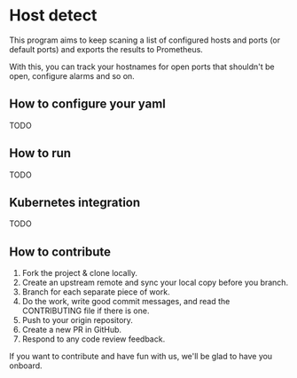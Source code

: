 # Host detect

This program aims to keep scaning a list of configured  hosts and ports (or default ports) and exports the results to Prometheus.

With this, you can track your hostnames for open ports that shouldn't be open, configure alarms and so on.

## How to configure your yaml

TODO

## How to run

TODO

## Kubernetes integration

TODO

## How to contribute

1. Fork the project & clone locally.
2. Create an upstream remote and sync your local copy before you branch.
3. Branch for each separate piece of work.
4. Do the work, write good commit messages, and read the CONTRIBUTING file if there is one.
5. Push to your origin repository.
6. Create a new PR in GitHub.
7. Respond to any code review feedback.

If you want to contribute and have fun with us, we'll be glad to have you onboard. 

